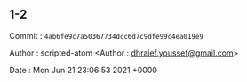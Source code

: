 ## 1-2 

 Commit : `4ab6fe9c7a50367734dcc6d7c9dfe99c4ea019e9`

 Author : scripted-atom <Author : dhraief.youssef@gmail.com> 

 Date 	: Mon Jun 21 23:06:53 2021 +0000 

